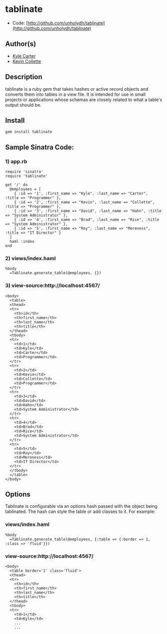 # tablinate

* Code: [http://github.com/unholydh/tablinate](http://github.com/unholydh/tablinate)

## Author(s)

* [Kyle Carter](http://github.com/unholydh)
* [Kevin Collette](http://github.com/collettiquette)

## Description

tablinate is a ruby gem that takes hashes or active record objects and converts them into tables in a view file. It is intended for use in small projects or applications whose schemas are closely related to what a table's output should be.

## Install

    gem install tablinate

## Sample Sinatra Code:

### 1) app.rb

    require 'sinatra'
    require 'tablinate'

    get '/' do
      @employees = [
        { :id => '1', :first_name => "Kyle", :last_name => "Carter", :title => "Programmer" },
        { :id => '2', :first_name => "Kevin", :last_name => "Collette", :title => "Programmer" },
        { :id => '3', :first_name => "David", :last_name => "Hahn", :title => "System Administrator" },
        { :id => '4', :first_name => "Brad", :last_name => "Rice", :title => "System Administrator" },
        { :id => '5', :first_name => "Roy", :last_name => "Mereness", :title => "IT Director" }
      ] 
      haml :index
    end

### 2) views/index.haml

    %body
      =Tablinate.generate_table(@employees, {})

### 3) view-source:http://localhost:4567/

    <body>
      <table>
      <thead>
      <tr>
        <th>id</th>
        <th>first_name</th>
        <th>last_name</th>
        <th>title</th>
      </thead>
      <tbody>
      <tr>
        <td>1</td>
        <td>Kyle</td>
        <td>Carter</td>
        <td>Programmer</td>
      </tr>
      <tr>
        <td>2</td>
        <td>Kevin</td>
        <td>Collette</td>
        <td>Programmer</td>
      </tr>
      <tr>
        <td>3</td>
        <td>David</td>
        <td>Hahn</td>
        <td>System Administrator</td>
      </tr>
      <tr>
        <td>4</td>
        <td>Brad</td>
        <td>Rice</td>
        <td>System Administrator</td>
      </tr>
      <tr>
        <td>5</td>
        <td>Roy</td>
        <td>Mereness</td>
        <td>IT Director</td>
      </tr>
      </tbody>
      </table>
    </body>

## Options

Tablinate is configurable via an options hash passed with the object being tablinated. The hash can style the table or add classes to it. For example:

### views/index.haml

    %body
      =Tablinate.generate_table(@employees, {:table => {:border => 1, :class => 'fluid'}})

### view-source:http://localhost:4567/

    <body>
      <table border='1' class='fluid'>
      <thead>
      <tr>
        <th>id</th>
        <th>first_name</th>
        <th>last_name</th>
        <th>title</th>
      </thead>
      <tbody>
      <tr>
        <td>1</td>
        <td>Kyle</td>
        ...
        ...
      
